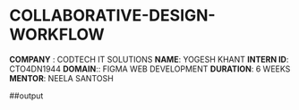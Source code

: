 # COLLABORATIVE-DESIGN-WORKFLOW
 
 
**COMPANY** : CODTECH IT SOLUTIONS
**NAME**: YOGESH KHANT
**INTERN ID**: CTO4DN1944
**DOMAIN**:: FIGMA WEB DEVELOPMENT
**DURATION**: 6 WEEKS
**MENTOR**: NEELA SANTOSH

##output
